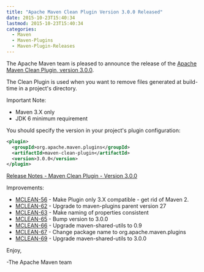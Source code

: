 ```yaml
---
title: "Apache Maven Clean Plugin Version 3.0.0 Released"
date: 2015-10-23T15:40:34
lastmod: 2015-10-23T15:40:34
categories:
  - Maven
  - Maven-Plugins
  - Maven-Plugin-Releases
---
```

The Apache Maven team is pleased to announce the release of the 
[Apache Maven Clean Plugin, version 3.0.0](http://maven.apache.org/plugins/maven-clean-plugin/).

The Clean Plugin is used when you want to remove files generated at build-time
in a project's directory.

Important Note:

 * Maven 3.X only
 * JDK 6 minimum requirement

You should specify the version in your project's plugin configuration:

```xml
<plugin>
  <groupId>org.apache.maven.plugins</groupId>
  <artifactId>maven-clean-plugin</artifactId>
  <version>3.0.0</version>
</plugin>
```

<!-- more -->

[Release Notes - Maven Clean Plugin - Version 3.0.0](http://jira.codehaus.org/secure/ReleaseNote.jspa?projectId=11128&version=20685)

Improvements:

 * [MCLEAN-56](https://issues.apache.org/jira/browse/MCLEAN-56) -  Make Plugin only 3.X compatible - get rid of Maven 2.
 * [MCLEAN-62](https://issues.apache.org/jira/browse/MCLEAN-62) -  Upgrade to maven-plugins parent version 27
 * [MCLEAN-63](https://issues.apache.org/jira/browse/MCLEAN-63) -  Make naming of properties consistent
 * [MCLEAN-65](https://issues.apache.org/jira/browse/MCLEAN-65) -  Bump version to 3.0.0
 * [MCLEAN-66](https://issues.apache.org/jira/browse/MCLEAN-66) -  Upgrade maven-shared-utils to 0.9
 * [MCLEAN-67](https://issues.apache.org/jira/browse/MCLEAN-67) -  Change package name to org.apache.maven.plugins
 * [MCLEAN-69](https://issues.apache.org/jira/browse/MCLEAN-69) -  Upgrade maven-shared-utils to 3.0.0


Enjoy,

-The Apache Maven team
